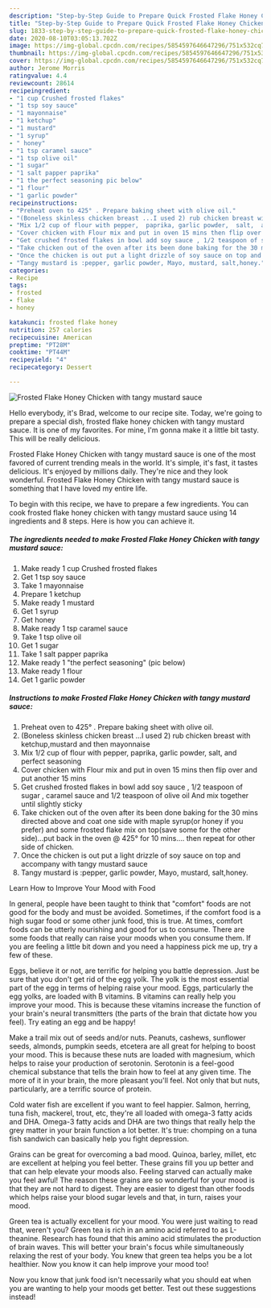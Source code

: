 ```yaml
---
description: "Step-by-Step Guide to Prepare Quick Frosted Flake Honey Chicken with tangy mustard sauce"
title: "Step-by-Step Guide to Prepare Quick Frosted Flake Honey Chicken with tangy mustard sauce"
slug: 1833-step-by-step-guide-to-prepare-quick-frosted-flake-honey-chicken-with-tangy-mustard-sauce
date: 2020-08-10T03:05:13.702Z
image: https://img-global.cpcdn.com/recipes/5854597646647296/751x532cq70/frosted-flake-honey-chicken-with-tangy-mustard-sauce-recipe-main-photo.jpg
thumbnail: https://img-global.cpcdn.com/recipes/5854597646647296/751x532cq70/frosted-flake-honey-chicken-with-tangy-mustard-sauce-recipe-main-photo.jpg
cover: https://img-global.cpcdn.com/recipes/5854597646647296/751x532cq70/frosted-flake-honey-chicken-with-tangy-mustard-sauce-recipe-main-photo.jpg
author: Jerome Morris
ratingvalue: 4.4
reviewcount: 28614
recipeingredient:
- "1 cup Crushed frosted flakes"
- "1 tsp soy sauce"
- "1 mayonnaise"
- "1 ketchup"
- "1 mustard"
- "1 syrup"
- " honey"
- "1 tsp caramel sauce"
- "1 tsp olive oil"
- "1 sugar"
- "1 salt papper paprika"
- "1 the perfect seasoning pic below"
- "1 flour"
- "1 garlic powder"
recipeinstructions:
- "Preheat oven to 425° . Prepare baking sheet with olive oil."
- "(Boneless skinless chicken breast ...I used 2) rub chicken breast with ketchup,mustard and then mayonnaise"
- "Mix 1/2 cup of flour with pepper,  paprika, garlic powder,  salt,  and perfect seasoning"
- "Cover chicken with Flour mix and put in oven 15 mins then flip over and put another 15 mins"
- "Get crushed frosted flakes in bowl add soy sauce , 1/2 teaspoon of sugar , caramel sauce and 1/2 teaspoon of olive oil And mix together until slightly sticky"
- "Take chicken out of the oven after its been done baking for the 30 mins directed above and coat one side with maple syrup(or honey if you prefer)  and some frosted flake mix on top(save some for the other side)...put back in the oven @ 425° for 10 mins.... then repeat for other side of chicken."
- "Once the chicken is out put a light drizzle of soy sauce on top and accompany with tangy mustard sauce"
- "Tangy mustard is :pepper, garlic powder, Mayo, mustard, salt,honey."
categories:
- Recipe
tags:
- frosted
- flake
- honey

katakunci: frosted flake honey 
nutrition: 257 calories
recipecuisine: American
preptime: "PT28M"
cooktime: "PT44M"
recipeyield: "4"
recipecategory: Dessert

---
```



![Frosted Flake Honey Chicken with tangy mustard sauce](https://img-global.cpcdn.com/recipes/5854597646647296/751x532cq70/frosted-flake-honey-chicken-with-tangy-mustard-sauce-recipe-main-photo.jpg)

Hello everybody, it's Brad, welcome to our recipe site. Today, we're going to prepare a special dish, frosted flake honey chicken with tangy mustard sauce. It is one of my favorites. For mine, I'm gonna make it a little bit tasty. This will be really delicious.

Frosted Flake Honey Chicken with tangy mustard sauce is one of the most favored of current trending meals in the world. It's simple, it's fast, it tastes delicious. It's enjoyed by millions daily. They're nice and they look wonderful. Frosted Flake Honey Chicken with tangy mustard sauce is something that I have loved my entire life.




To begin with this recipe, we have to prepare a few ingredients. You can cook frosted flake honey chicken with tangy mustard sauce using 14 ingredients and 8 steps. Here is how you can achieve it.

<!--inarticleads1-->

##### The ingredients needed to make Frosted Flake Honey Chicken with tangy mustard sauce:

1. Make ready 1 cup Crushed frosted flakes
1. Get 1 tsp soy sauce
1. Take 1 mayonnaise
1. Prepare 1 ketchup
1. Make ready 1 mustard
1. Get 1 syrup
1. Get  honey
1. Make ready 1 tsp caramel sauce
1. Take 1 tsp olive oil
1. Get 1 sugar
1. Take 1 salt papper paprika
1. Make ready 1 &#34;the perfect seasoning&#34; (pic below)
1. Make ready 1 flour
1. Get 1 garlic powder




<!--inarticleads2-->

##### Instructions to make Frosted Flake Honey Chicken with tangy mustard sauce:

1. Preheat oven to 425° . Prepare baking sheet with olive oil.
1. (Boneless skinless chicken breast ...I used 2) rub chicken breast with ketchup,mustard and then mayonnaise
1. Mix 1/2 cup of flour with pepper,  paprika, garlic powder,  salt,  and perfect seasoning
1. Cover chicken with Flour mix and put in oven 15 mins then flip over and put another 15 mins
1. Get crushed frosted flakes in bowl add soy sauce , 1/2 teaspoon of sugar , caramel sauce and 1/2 teaspoon of olive oil And mix together until slightly sticky
1. Take chicken out of the oven after its been done baking for the 30 mins directed above and coat one side with maple syrup(or honey if you prefer)  and some frosted flake mix on top(save some for the other side)...put back in the oven @ 425° for 10 mins.... then repeat for other side of chicken.
1. Once the chicken is out put a light drizzle of soy sauce on top and accompany with tangy mustard sauce
1. Tangy mustard is :pepper, garlic powder, Mayo, mustard, salt,honey.




Learn How to Improve Your Mood with Food


In general, people have been taught to think that "comfort" foods are not good for the body and must be avoided. Sometimes, if the comfort food is a high sugar food or some other junk food, this is true. At times, comfort foods can be utterly nourishing and good for us to consume. There are some foods that really can raise your moods when you consume them. If you are feeling a little bit down and you need a happiness pick me up, try a few of these.

Eggs, believe it or not, are terrific for helping you battle depression. Just be sure that you don't get rid of the egg yolk. The yolk is the most essential part of the egg in terms of helping raise your mood. Eggs, particularly the egg yolks, are loaded with B vitamins. B vitamins can really help you improve your mood. This is because these vitamins increase the function of your brain's neural transmitters (the parts of the brain that dictate how you feel). Try eating an egg and be happy!

Make a trail mix out of seeds and/or nuts. Peanuts, cashews, sunflower seeds, almonds, pumpkin seeds, etcetera are all great for helping to boost your mood. This is because these nuts are loaded with magnesium, which helps to raise your production of serotonin. Serotonin is a feel-good chemical substance that tells the brain how to feel at any given time. The more of it in your brain, the more pleasant you'll feel. Not only that but nuts, particularly, are a terrific source of protein.

Cold water fish are excellent if you want to feel happier. Salmon, herring, tuna fish, mackerel, trout, etc, they're all loaded with omega-3 fatty acids and DHA. Omega-3 fatty acids and DHA are two things that really help the grey matter in your brain function a lot better. It's true: chomping on a tuna fish sandwich can basically help you fight depression. 

Grains can be great for overcoming a bad mood. Quinoa, barley, millet, etc are excellent at helping you feel better. These grains fill you up better and that can help elevate your moods also. Feeling starved can actually make you feel awful! The reason these grains are so wonderful for your mood is that they are not hard to digest. They are easier to digest than other foods which helps raise your blood sugar levels and that, in turn, raises your mood.

Green tea is actually excellent for your mood. You were just waiting to read that, weren't you? Green tea is rich in an amino acid referred to as L-theanine. Research has found that this amino acid stimulates the production of brain waves. This will better your brain's focus while simultaneously relaxing the rest of your body. You knew that green tea helps you be a lot healthier. Now you know it can help improve your mood too!

Now you know that junk food isn't necessarily what you should eat when you are wanting to help your moods get better. Test out  these suggestions  instead!

